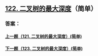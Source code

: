 ## [122. 二叉树的最大深度](https://leetcode-cn.com/problems/merge-two-sorted-lists/)（简单）





### 答案：



#### [上一题（121. 二叉树的最大深度）(简单)](https://github.com/sdwwld/leetCode/blob/master/src/main/java/com/wld/java/leetcode/leetCode0121.md)

#### [下一题（123. 二叉树的最大深度）(简单)](https://github.com/sdwwld/leetCode/blob/master/src/main/java/com/wld/java/leetcode/leetCode0123.md)